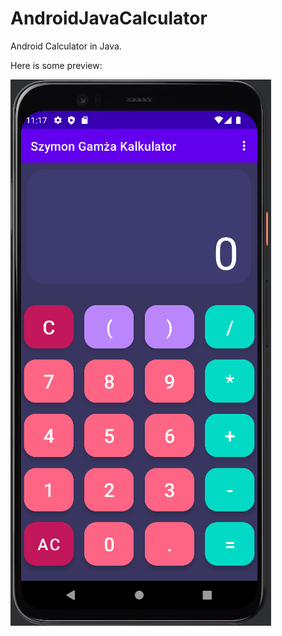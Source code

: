 # AndroidJavaCalculator
Android Calculator in Java.

Here is some preview:

![alt text](https://github.com/szymongamza/AndroidJavaCalculator/blob/master/Screen%20Preview/Screen1.png?raw=true)
